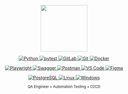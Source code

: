 <div align="center" style="background-image: url('https://i.pinimg.com/736x/78/9f/18/789f18c657f510c6abb6a35feae8882b.jpg'); background-size: cover; background-position: center; background-repeat: no-repeat; padding: 40px 20px; border-radius: 10px;">
  <img src="https://media.tenor.com/tQThay3xZ-oAAAAi/cat.gif" width="150px">
  
  <p>
    <!-- Python -->
    <a href="https://www.python.org/" target="_blank" rel="noopener noreferrer">
      <img alt="Python" src="https://img.shields.io/badge/Python-3776AB?logo=python&logoColor=white" />
    </a>
    <!-- Pytest -->
    <a href="https://docs.pytest.org/" target="_blank" rel="noopener noreferrer">
      <img alt="pytest" src="https://img.shields.io/badge/pytest-0A9EDC?logo=pytest&logoColor=white" />
    </a>
    <!-- GitLab -->
    <a href="https://about.gitlab.com/" target="_blank" rel="noopener noreferrer">
      <img alt="GitLab" src="https://img.shields.io/badge/GitLab-FC6D26?logo=gitlab&logoColor=white" />
    </a>
    <!-- Git -->
    <a href="https://git-scm.com/" target="_blank" rel="noopener noreferrer">
      <img alt="Git" src="https://img.shields.io/badge/Git-F05032?logo=git&logoColor=white" />
    </a>
    <!-- Docker -->
    <a href="https://www.docker.com/" target="_blank" rel="noopener noreferrer">
      <img alt="Docker" src="https://img.shields.io/badge/Docker-2496ED?logo=docker&logoColor=white" />
    </a>
  </p>
  
  <p>
    <!-- Playwright -->
    <a href="https://playwright.dev/" target="_blank" rel="noopener noreferrer">
      <img alt="Playwright" src="https://img.shields.io/badge/Playwright-2EAD33?logo=playwright&logoColor=white" />
    </a>
    <!-- Swagger -->
    <a href="https://swagger.io/" target="_blank" rel="noopener noreferrer">
      <img alt="Swagger" src="https://img.shields.io/badge/Swagger-85EA2D?logo=swagger&logoColor=black" />
    </a>
    <!-- Postman -->
    <a href="https://www.postman.com/" target="_blank" rel="noopener noreferrer">
      <img alt="Postman" src="https://img.shields.io/badge/Postman-FF6C37?logo=postman&logoColor=white" />
    </a>
    <!-- VS Code -->
    <a href="https://code.visualstudio.com/" target="_blank" rel="noopener noreferrer">
      <img alt="VS Code" src="https://img.shields.io/badge/VS_Code-007ACC?logo=visualstudiocode&logoColor=white" />
    </a>
    <!-- Figma -->
    <a href="https://www.figma.com/" target="_blank" rel="noopener noreferrer">
      <img alt="Figma" src="https://img.shields.io/badge/Figma-F24E1E?logo=figma&logoColor=white" />
    </a>
  </p>
  
  <p>
    <!-- PostgreSQL -->
    <a href="https://www.postgresql.org/" target="_blank" rel="noopener noreferrer">
      <img alt="PostgreSQL" src="https://img.shields.io/badge/PostgreSQL-4169E1?logo=postgresql&logoColor=white" />
    </a>
    <!-- Linux -->
    <a href="#" target="_blank" rel="noopener noreferrer">
      <img alt="Linux" src="https://img.shields.io/badge/Linux-FCC624?logo=linux&logoColor=black" />
    </a>
    <!-- Windows -->
    <a href="#" target="_blank" rel="noopener noreferrer">
      <img alt="Windows" src="https://img.shields.io/badge/Windows-0078D6?logo=windows&logoColor=white" />
    </a>
  </p>
  
  <p>
    <small>QA Engineer • Automation Testing • CI/CD</small>
  </p>
</div>
